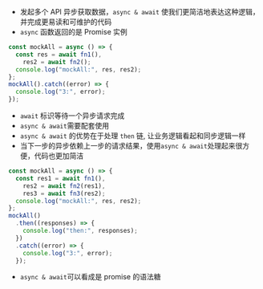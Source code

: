 - 发起多个 API 异步获取数据，`async & await` 使我们更简洁地表达这种逻辑，并完成更易读和可维护的代码
- `async` 函数返回的是 Promise 实例

```js
const mockAll = async () => {
  const res = await fn1(),
    res2 = await fn2();
  console.log("mockAll:", res, res2);
};
mockAll().catch((error) => {
  console.log("3:", error);
});
```

- `await` 标识等待一个异步请求完成
- `async & await`需要配套使用
- `async & await` 的优势在于处理 `then` 链, 让业务逻辑看起和同步逻辑一样
- 当下一步的异步依赖上一步的请求结果，使用`async & await`处理起来很方便，代码也更加简洁

```js
const mockAll = async () => {
  const res1 = await fn1(),
    res2 = await fn2(res1),
    res3 = await fn3(res2);
  console.log("mockAll:", res, res2);
};
mockAll()
  .then((responses) => {
    console.log("then:", responses);
  })
  .catch((error) => {
    console.log("3:", error);
  });
```

- `async & await`可以看成是 promise 的语法糖
